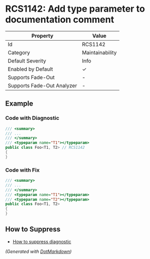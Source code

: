 # RCS1142: Add type parameter to documentation comment

| Property                    | Value           |
| --------------------------- | --------------- |
| Id                          | RCS1142         |
| Category                    | Maintainability |
| Default Severity            | Info            |
| Enabled by Default          | &#x2713;        |
| Supports Fade\-Out          | \-              |
| Supports Fade\-Out Analyzer | \-              |

## Example

### Code with Diagnostic

```csharp
/// <summary>
/// ...
/// </summary>
/// <typeparam name="T1"></typeparam>
public class Foo<T1, T2> // RCS1142
{
}
```

### Code with Fix

```csharp
/// <summary>
/// ...
/// </summary>
/// <typeparam name="T1"></typeparam>
/// <typeparam name="T2"></typeparam>
public class Foo<T1, T2>
{
}
```

## How to Suppress

* [How to suppress diagnostic](../HowToConfigureAnalyzers#HowToSupressDiagnostic.md)

*\(Generated with [DotMarkdown](http://github.com/JosefPihrt/DotMarkdown)\)*